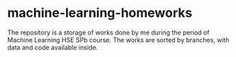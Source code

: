 # machine-learning-homeworks
The repository is a storage of works done by me during the period of Machine Learning HSE SPb course.
The works are sorted by branches, with data and code available inside.
